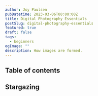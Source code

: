 ```yaml
---
author: Joy Paulsen
pubDatetime: 2023-03-06T00:00:00Z
title: Digital Photography Essentials
postSlug: digital-photography-essentials
featured: true
draft: false
tags:
  - beginners
ogImage: ""
description: How images are formed.
---
```


## Table of contents

## Stargazing
